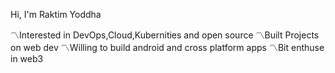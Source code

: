 Hi, I'm Raktim Yoddha

〽️Interested in DevOps,Cloud,Kubernities and open source
〽️Built Projects on web dev
〽️Willing to build android and cross platform apps
〽️Bit enthuse in web3
